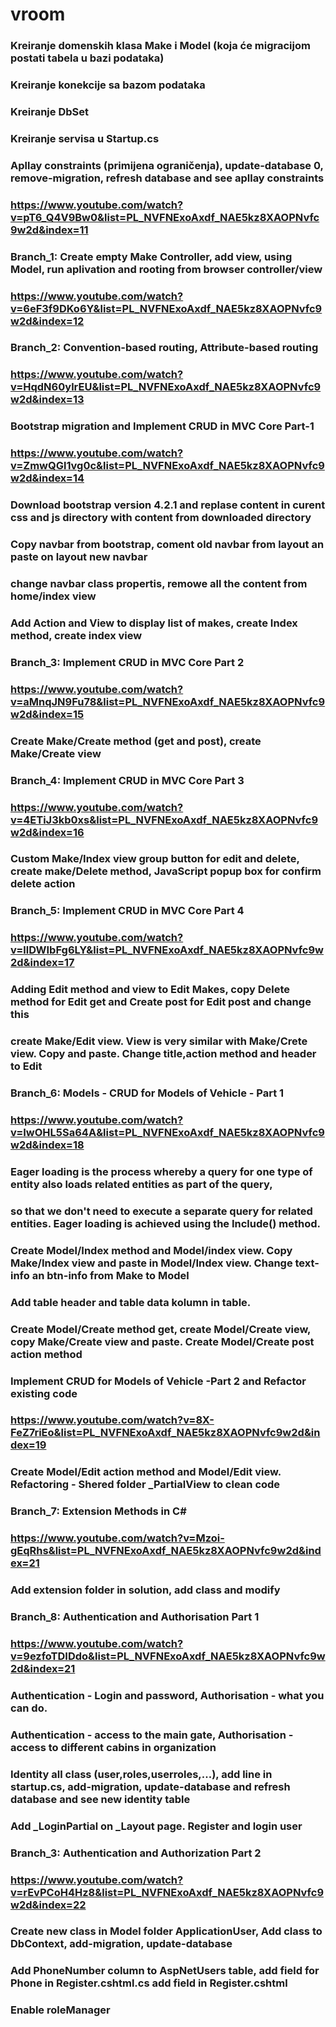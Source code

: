 # vroom
### Kreiranje domenskih klasa Make i Model (koja će migracijom postati tabela u bazi podataka)
### Kreiranje konekcije sa bazom podataka
### Kreiranje DbSet
### Kreiranje servisa u Startup.cs
### Apllay constraints (primijena ograničenja), update-database 0, remove-migration, refresh database and see apllay constraints
###     https://www.youtube.com/watch?v=pT6_Q4V9Bw0&list=PL_NVFNExoAxdf_NAE5kz8XAOPNvfc9w2d&index=11
### Branch_1: Create empty Make Controller, add view, using Model, run aplivation and rooting from browser controller/view
###     https://www.youtube.com/watch?v=6eF3f9DKo6Y&list=PL_NVFNExoAxdf_NAE5kz8XAOPNvfc9w2d&index=12
### Branch_2: Convention-based routing, Attribute-based routing
###     https://www.youtube.com/watch?v=HqdN60ylrEU&list=PL_NVFNExoAxdf_NAE5kz8XAOPNvfc9w2d&index=13
###     Bootstrap migration and Implement CRUD in MVC Core Part-1
###     https://www.youtube.com/watch?v=ZmwQGl1vg0c&list=PL_NVFNExoAxdf_NAE5kz8XAOPNvfc9w2d&index=14
###     Download bootstrap version 4.2.1 and replase content in curent css and js directory with content from downloaded directory
###     Copy navbar from bootstrap, coment old navbar from layout an paste on layout new navbar
###     change navbar class propertis, remowe all the content from home/index view
###     Add Action and View to display list of makes, create Index method, create index view
### Branch_3: Implement CRUD in MVC Core Part 2
###     https://www.youtube.com/watch?v=aMnqJN9Fu78&list=PL_NVFNExoAxdf_NAE5kz8XAOPNvfc9w2d&index=15
###     Create Make/Create method (get and post), create Make/Create view
### Branch_4: Implement CRUD in MVC Core Part 3
###     https://www.youtube.com/watch?v=4ETiJ3kb0xs&list=PL_NVFNExoAxdf_NAE5kz8XAOPNvfc9w2d&index=16
###     Custom Make/Index view group button for edit and delete, create make/Delete method, JavaScript popup box for confirm delete action
### Branch_5: Implement CRUD in MVC Core Part 4
###     https://www.youtube.com/watch?v=llDWIbFg6LY&list=PL_NVFNExoAxdf_NAE5kz8XAOPNvfc9w2d&index=17
###     Adding Edit method and view to Edit Makes, copy Delete method for Edit get and Create post for Edit post and change this
###     create Make/Edit view. View is very similar with Make/Crete view. Copy and paste. Change title,action method and header to Edit
### Branch_6: Models - CRUD for Models of Vehicle - Part 1
###     https://www.youtube.com/watch?v=IwOHL5Sa64A&list=PL_NVFNExoAxdf_NAE5kz8XAOPNvfc9w2d&index=18
###     Eager loading is the process whereby a query for one type of entity also loads related entities as part of the query, 
###     so that we don't need to execute a separate query for related entities. Eager loading is achieved using the Include() method.
###     Create Model/Index method and Model/index view. Copy Make/Index view and paste in Model/Index view. Change text-info an btn-info from Make to Model
###     Add table header and table data kolumn in table.
###     Create Model/Create method get, create Model/Create view, copy Make/Create view and paste. Create Model/Create post action method
###     Implement CRUD for Models of Vehicle -Part 2 and Refactor existing code
###     https://www.youtube.com/watch?v=8X-FeZ7riEo&list=PL_NVFNExoAxdf_NAE5kz8XAOPNvfc9w2d&index=19
###     Create Model/Edit action method and Model/Edit view.  Refactoring - Shered folder _PartialView  to clean code
### Branch_7: Extension Methods in C#
###     https://www.youtube.com/watch?v=Mzoi-gEqRhs&list=PL_NVFNExoAxdf_NAE5kz8XAOPNvfc9w2d&index=21
###     Add extension folder in solution, add class and modify
### Branch_8: Authentication and Authorisation Part 1
###     https://www.youtube.com/watch?v=9ezfoTDIDdo&list=PL_NVFNExoAxdf_NAE5kz8XAOPNvfc9w2d&index=21
###     Authentication - Login and password, Authorisation - what you can do.
###     Authentication - access to the main gate, Authorisation - access to different cabins in organization
###     Identity all class (user,roles,userroles,...), add line in startup.cs, add-migration, update-database and refresh database and see new identity table
###     Add _LoginPartial on _Layout page. Register and login user
### Branch_3: Authentication and Authorization Part 2
###     https://www.youtube.com/watch?v=rEvPCoH4Hz8&list=PL_NVFNExoAxdf_NAE5kz8XAOPNvfc9w2d&index=22
###     Create new class in Model folder ApplicationUser, Add class to DbContext, add-migration, update-database
###     Add PhoneNumber column to AspNetUsers table, add field for Phone in Register.cshtml.cs add field in Register.cshtml
###     Enable roleManager
